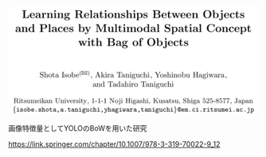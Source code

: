 ![論文](https://github.com/soraKING44/survey_paper/blob/images/spatial_concept/English/Learning%20Relationships%20Between%20Objects%20and%20Places%20by%20Multimodal%20Spatial%20Concept%20with%20Bag%20of%20Objects.png)

画像特徴量としてYOLOのBoWを用いた研究

https://link.springer.com/chapter/10.1007/978-3-319-70022-9_12
